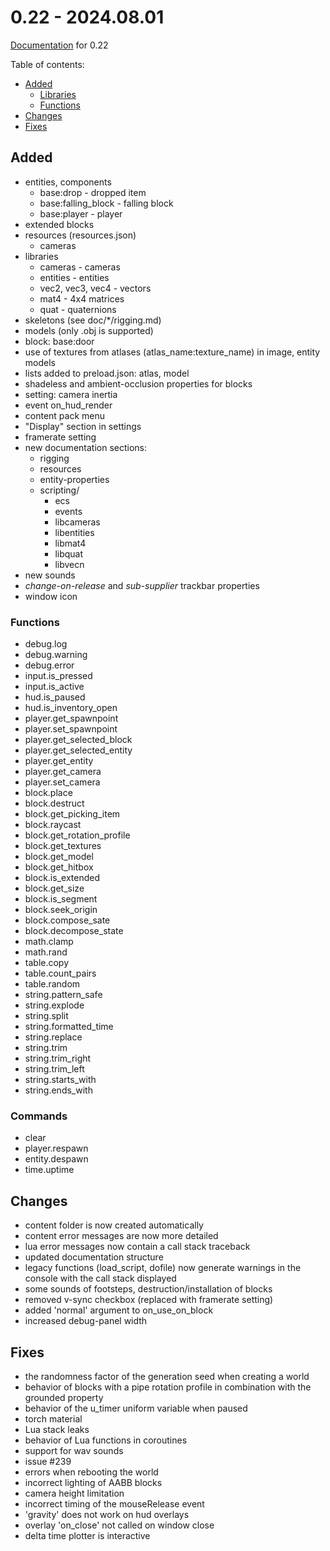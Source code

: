 # 0.22 - 2024.08.01

[Documentation](https://github.com/MihailRis/VoxelEngine-Cpp/tree/release-0.22/doc/en/main-page.md) for 0.22

Table of contents:

- [Added](#added)
    - [Libraries](#libraries)
    - [Functions](#functions)
- [Changes](#changes)
- [Fixes](#fixes)

## Added

- entities, components
    - base:drop - dropped item
    - base:falling_block - falling block
    - base:player - player
- extended blocks
- resources (resources.json)
    - cameras
- libraries
    - cameras - cameras
    - entities - entities
    - vec2, vec3, vec4 - vectors
    - mat4 - 4x4 matrices
    - quat - quaternions
- skeletons (see doc/\*/rigging.md)
- models (only .obj is supported)
- block: base:door
- use of textures from atlases (atlas_name:texture_name) in image, entity models
- lists added to preload.json: atlas, model
- shadeless and ambient-occlusion properties for blocks
- setting: camera inertia
- event on_hud_render
- content pack menu
- "Display" section in settings
- framerate setting
- new documentation sections:
    - rigging
    - resources
    - entity-properties
    - scripting/
        - ecs
        - events
        - libcameras
        - libentities
        - libmat4
        - libquat
        - libvecn
- new sounds
- *change-on-release* and *sub-supplier* trackbar properties
- window icon

### Functions

- debug.log
- debug.warning
- debug.error
- input.is_pressed
- input.is_active
- hud.is_paused
- hud.is_inventory_open
- player.get_spawnpoint
- player.set_spawnpoint
- player.get_selected_block
- player.get_selected_entity
- player.get_entity
- player.get_camera
- player.set_camera
- block.place
- block.destruct
- block.get_picking_item
- block.raycast
- block.get_rotation_profile
- block.get_textures
- block.get_model
- block.get_hitbox
- block.is_extended
- block.get_size
- block.is_segment
- block.seek_origin
- block.compose_sate
- block.decompose_state
- math.clamp
- math.rand
- table.copy
- table.count_pairs
- table.random
- string.pattern_safe
- string.explode
- string.split
- string.formatted_time
- string.replace
- string.trim
- string.trim_right
- string.trim_left
- string.starts_with
- string.ends_with

###  Commands

- clear
- player.respawn
- entity.despawn
- time.uptime

## Changes

- content folder is now created automatically
- content error messages are now more detailed
- lua error messages now contain a call stack traceback
- updated documentation structure
- legacy functions (load_script, dofile) now generate warnings in the console with the call stack displayed
- some sounds of footsteps, destruction/installation of blocks
- removed v-sync checkbox (replaced with framerate setting)
- added 'normal' argument to on_use_on_block
- increased debug-panel width

## Fixes

- the randomness factor of the generation seed when creating a world
- behavior of blocks with a pipe rotation profile in combination with the grounded property
- behavior of the u_timer uniform variable when paused
- torch material
- Lua stack leaks
- behavior of Lua functions in coroutines
- support for wav sounds
- issue #239
- errors when rebooting the world
- incorrect lighting of AABB blocks
- camera height limitation
- incorrect timing of the mouseRelease event
- 'gravity' does not work on hud overlays
- overlay 'on_close' not called on window close
- delta time plotter is interactive
